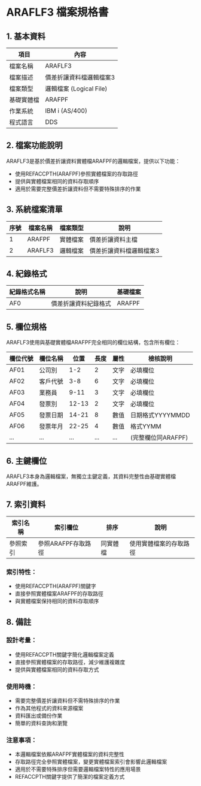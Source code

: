 # ARAFLF3 檔案規格書

## 1. 基本資料

| 項目 | 內容 |
|------|------|
| 檔案名稱 | ARAFLF3 |
| 檔案描述 | 價差折讓資料檔邏輯檔案3 |
| 檔案類型 | 邏輯檔案 (Logical File) |
| 基礎實體檔 | ARAFPF |
| 作業系統 | IBM i (AS/400) |
| 程式語言 | DDS |

## 2. 檔案功能說明

ARAFLF3是基於價差折讓資料實體檔ARAFPF的邏輯檔案，提供以下功能：
- 使用REFACCPTH(ARAFPF)參照實體檔案的存取路徑
- 提供與實體檔案相同的資料存取順序
- 適用於需要完整價差折讓資料但不需要特殊排序的作業

## 3. 系統檔案清單

| 序號 | 檔案名稱 | 檔案類型 | 說明 |
|------|----------|----------|------|
| 1 | ARAFPF | 實體檔案 | 價差折讓資料主檔 |
| 2 | ARAFLF3 | 邏輯檔案 | 價差折讓資料檔邏輯檔案3 |

## 4. 紀錄格式

| 紀錄格式名稱 | 說明 | 基礎檔案 |
|--------------|------|----------|
| AF0 | 價差折讓資料紀錄格式 | ARAFPF |

## 5. 欄位規格

ARAFLF3使用與基礎實體檔ARAFPF完全相同的欄位結構，包含所有欄位：

| 欄位代號 | 欄位名稱 | 位置 | 長度 | 屬性 | 檢核說明 |
|----------|----------|------|------|------|----------|
| AF01 | 公司別 | 1-2 | 2 | 文字 | 必填欄位 |
| AF02 | 客戶代號 | 3-8 | 6 | 文字 | 必填欄位 |
| AF03 | 業務員 | 9-11 | 3 | 文字 | 必填欄位 |
| AF04 | 發票別 | 12-13 | 2 | 文字 | 必填欄位 |
| AF05 | 發票日期 | 14-21 | 8 | 數值 | 日期格式YYYYMMDD |
| AF06 | 發票年月 | 22-25 | 4 | 數值 | 格式YYMM |
| ... | ... | ... | ... | ... | (完整欄位同ARAFPF) |

## 6. 主鍵欄位

ARAFLF3本身為邏輯檔案，無獨立主鍵定義，其資料完整性由基礎實體檔ARAFPF維護。

## 7. 索引資料

| 索引名稱 | 索引欄位 | 排序 | 說明 |
|----------|----------|------|------|
| 參照索引 | 參照ARAFPF存取路徑 | 同實體檔 | 使用實體檔案的存取路徑 |

### 索引特性：
- 使用REFACCPTH(ARAFPF)關鍵字
- 直接參照實體檔案ARAFPF的存取路徑
- 與實體檔案保持相同的資料存取順序

## 8. 備註

### 設計考量：
- 使用REFACCPTH關鍵字簡化邏輯檔案定義
- 直接參照實體檔案的存取路徑，減少維護複雜度
- 提供與實體檔案相同的資料存取方式

### 使用時機：
- 需要完整價差折讓資料但不需特殊排序的作業
- 作為其他程式的資料來源檔案
- 資料匯出或備份作業
- 簡單的資料查詢和瀏覽

### 注意事項：
- 本邏輯檔案依賴ARAFPF實體檔案的資料完整性
- 存取路徑完全參照實體檔案，變更實體檔案索引會影響此邏輯檔案
- 適用於不需要特殊排序但需要邏輯檔案特性的應用場景
- REFACCPTH關鍵字提供了簡潔的檔案定義方式 